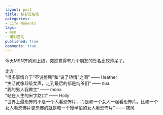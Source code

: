 ```yaml
---
layout: post
title: 精彩签名档
categories:
- Life Moments
tags:
- msn
- 精彩签名
published: true
comments: true
---
```

<p>今天MSN齐刷刷上线，突然觉得有几个朋友的签名比较帅呆了。</p>

<p>比方：<br />
“很多事情介于“不说憋屈”和“说了矫情”之间” —— Heather<br />
“生活就像超级女声，走到最后的都是纯爷们”  —— hua<br />
“我的男人我做主” —— mona<br />
"站在人生的米字路口" —— Holly<br />
“世界上最恐怖的不是一个人看恐怖片，而是和一个女人一起看恐怖片。比和一个女人看恐怖片更恐怖的就是和一个慢半拍的女人看恐怖片” —— 夜风</p>
